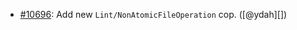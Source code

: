 * [#10696](https://github.com/rubocop/rubocop/pull/10696): Add new `Lint/NonAtomicFileOperation` cop. ([@ydah][])

